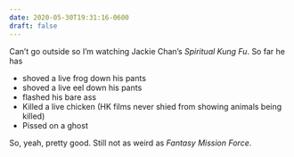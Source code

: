 ```yaml
---
date: 2020-05-30T19:31:16-0600
draft: false
---
```




Can’t go outside so I’m watching Jackie Chan’s _Spiritual Kung Fu_. So far he has

*   shoved a live frog down his pants
*   shoved a live eel down his pants
*   flashed his bare ass
*   Killed a live chicken (HK films never shied from showing animals being killed)
*   Pissed on a ghost

So, yeah, pretty good. Still not as weird as _Fantasy Mission Force_.



